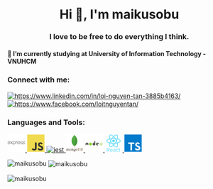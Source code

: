 



<h1 align="center">Hi 👋, I'm maikusobu</h1>
<h3 align="center">I love to be free to do everything I think.</h3>
<h4> 🔭 I’m currently studying at University of Information Technology - VNUHCM </h4>
<h3 align="left">Connect with me:</h3>
<p align="left">
<a href="https://linkedin.com/in/https://www.linkedin.com/in/loi-nguyen-tan-3885b4163/" target="blank"><img align="center" src="https://raw.githubusercontent.com/rahuldkjain/github-profile-readme-generator/master/src/images/icons/Social/linked-in-alt.svg" alt="https://www.linkedin.com/in/loi-nguyen-tan-3885b4163/" height="30" width="40" /></a>
<a href="https://fb.com/https://www.facebook.com/loitnguyentan/" target="blank"><img align="center" src="https://raw.githubusercontent.com/rahuldkjain/github-profile-readme-generator/master/src/images/icons/Social/facebook.svg" alt="https://www.facebook.com/loitnguyentan/" height="30" width="40" /></a>
</p>

<h3 align="left">Languages and Tools:</h3>
<p align="left"> <a href="https://expressjs.com" target="_blank" rel="noreferrer"> <img src="https://raw.githubusercontent.com/devicons/devicon/master/icons/express/express-original-wordmark.svg" alt="express" width="40" height="40"/> </a> <a href="https://developer.mozilla.org/en-US/docs/Web/JavaScript" target="_blank" rel="noreferrer"> <img src="https://raw.githubusercontent.com/devicons/devicon/master/icons/javascript/javascript-original.svg" alt="javascript" width="40" height="40"/> </a> <a href="https://jestjs.io" target="_blank" rel="noreferrer"> <img src="https://www.vectorlogo.zone/logos/jestjsio/jestjsio-icon.svg" alt="jest" width="40" height="40"/> </a> <a href="https://www.mongodb.com/" target="_blank" rel="noreferrer"> <img src="https://raw.githubusercontent.com/devicons/devicon/master/icons/mongodb/mongodb-original-wordmark.svg" alt="mongodb" width="40" height="40"/> </a> <a href="https://nodejs.org" target="_blank" rel="noreferrer"> <img src="https://raw.githubusercontent.com/devicons/devicon/master/icons/nodejs/nodejs-original-wordmark.svg" alt="nodejs" width="40" height="40"/> </a> <a href="https://reactjs.org/" target="_blank" rel="noreferrer"> <img src="https://raw.githubusercontent.com/devicons/devicon/master/icons/react/react-original-wordmark.svg" alt="react" width="40" height="40"/> </a> <a href="https://www.typescriptlang.org/" target="_blank" rel="noreferrer"> <img src="https://raw.githubusercontent.com/devicons/devicon/master/icons/typescript/typescript-original.svg" alt="typescript" width="40" height="40"/> </a> </p>

<p><img align="left" src="https://github-readme-stats.vercel.app/api/top-langs?username=maikusobu&show_icons=true&locale=en&layout=compact" alt="maikusobu" /></p>

<p>&nbsp;<img align="center" src="https://github-readme-stats.vercel.app/api?username=maikusobu&show_icons=true&locale=en" alt="maikusobu" /></p>

<p><img align="center" src="https://github-readme-streak-stats.herokuapp.com/?user=maikusobu&" alt="maikusobu" /></p>


